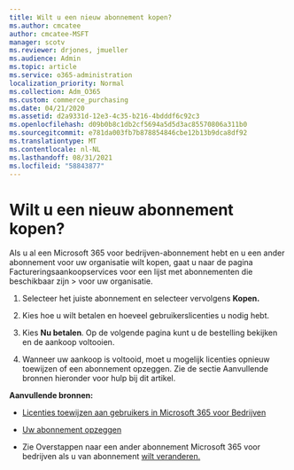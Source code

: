 ```yaml
---
title: Wilt u een nieuw abonnement kopen?
ms.author: cmcatee
author: cmcatee-MSFT
manager: scotv
ms.reviewer: drjones, jmueller
ms.audience: Admin
ms.topic: article
ms.service: o365-administration
localization_priority: Normal
ms.collection: Adm_O365
ms.custom: commerce_purchasing
ms.date: 04/21/2020
ms.assetid: d2a9331d-12e3-4c35-b216-4bdddf6c92c3
ms.openlocfilehash: d09b0b8c1db2cf5694a5d5d3ac85570806a311b0
ms.sourcegitcommit: e781da003fb7b878854846cbe12b13b9dca8df92
ms.translationtype: MT
ms.contentlocale: nl-NL
ms.lasthandoff: 08/31/2021
ms.locfileid: "58843877"
---
```

# <a name="looking-to-buy-a-new-subscription"></a>Wilt u een nieuw abonnement kopen?

Als u al een Microsoft 365 voor bedrijven-abonnement hebt en u een ander  abonnement voor uw organisatie wilt kopen, gaat u naar de pagina Factureringsaankoopservices voor een lijst met abonnementen die beschikbaar zijn \> [](https://go.microsoft.com/fwlink/p/?linkid=868433) voor uw organisatie.
 
1. Selecteer het juiste abonnement en selecteer vervolgens **Kopen.**

2. Kies hoe u wilt betalen en hoeveel gebruikerslicenties u nodig hebt.

3. Kies **Nu betalen**. Op de volgende pagina kunt u de bestelling bekijken en de aankoop voltooien.

4. Wanneer uw aankoop is voltooid, moet u mogelijk licenties opnieuw toewijzen of een abonnement opzeggen. Zie de sectie Aanvullende bronnen hieronder voor hulp bij dit artikel.

 **Aanvullende bronnen:**
  
- [Licenties toewijzen aan gebruikers in Microsoft 365 voor Bedrijven](https://docs.microsoft.com/microsoft-365/admin/add-users/add-users)
    
- [Uw abonnement opzeggen](https://docs.microsoft.com/microsoft-365/commerce/subscriptions/cancel-your-subscription)
    
- Zie Overstappen naar een ander abonnement Microsoft 365 voor bedrijven als u van abonnement [wilt veranderen.](https://docs.microsoft.com/microsoft-365/commerce/subscriptions/switch-to-a-different-plan)